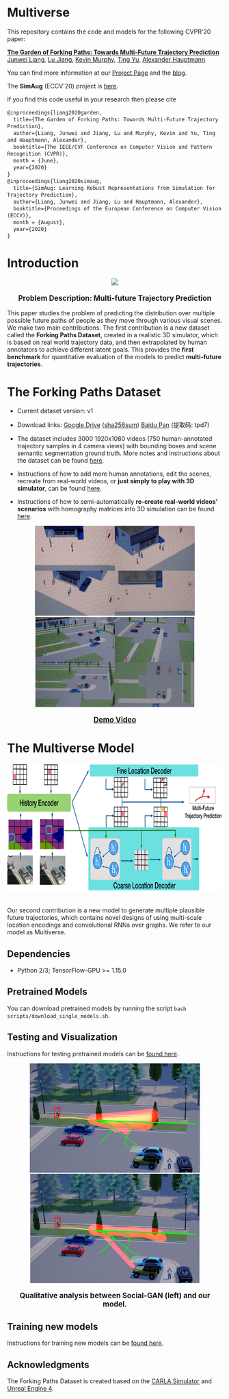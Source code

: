 # Multiverse

This repository contains the code and models for the following CVPR'20 paper:

**[The Garden of Forking Paths: Towards Multi-Future Trajectory Prediction](https://arxiv.org/abs/1912.06445)** \
[Junwei Liang](https://www.cs.cmu.edu/~junweil/),
[Lu Jiang](http://www.lujiang.info/),
[Kevin Murphy](https://www.cs.ubc.ca/~murphyk/),
[Ting Yu](https://scholar.google.com/citations?user=_lswGcYAAAAJ&hl=en),
[Alexander Hauptmann](https://www.cs.cmu.edu/~alex/)

You can find more information at our [Project Page](https://next.cs.cmu.edu/multiverse/) and the [blog](https://medium.com/@junweil/cvpr20-the-garden-of-forking-paths-towards-multi-future-trajectory-prediction-df23221dc9f8).

The **SimAug** (ECCV'20) project is [here](SimAug/README.md).

If you find this code useful in your research then please cite

```
@inproceedings{liang2020garden,
  title={The Garden of Forking Paths: Towards Multi-Future Trajectory Prediction},
  author={Liang, Junwei and Jiang, Lu and Murphy, Kevin and Yu, Ting and Hauptmann, Alexander},
  booktitle={The IEEE/CVF Conference on Computer Vision and Pattern Recognition (CVPR)},
  month = {June},
  year={2020}
}
@inproceedings{liang2020simaug,
  title={SimAug: Learning Robust Representations from Simulation for Trajectory Prediction},
  author={Liang, Junwei and Jiang, Lu and Hauptmann, Alexander},
  booktitle={Proceedings of the European Conference on Computer Vision (ECCV)},
  month = {August},
  year={2020}
}
```

# Introduction

<div align="center">
  <div style="">
      <img src="images/prob.gif" height="300px" />
  </div>
  <p style="font-weight:bold;font-size:1.2em;">
    Problem Description: Multi-future Trajectory Prediction
  </p>
</div>

This paper studies the problem of predicting the distribution over multiple possible future paths of people as they move through various visual scenes. We make two main contributions. The first contribution is a new dataset called the **Forking Paths Dataset**, created in a realistic 3D simulator, which is based on real world trajectory data, and then extrapolated by human annotators to achieve different latent goals. This provides the **first benchmark** for quantitative evaluation of the models to predict **multi-future trajectories**.

# The Forking Paths Dataset

+ Current dataset version: v1

+ Download links: [Google Drive](https://drive.google.com/file/d/1yESCQuIdiDNanUSX0qDyzbBRe_AeZB5a/view?usp=sharing) ([sha256sum](https://next.cs.cmu.edu/multiverse/dataset/ForkingPaths_dataset_v1.sha256sum.txt))
[Baidu Pan](https://pan.baidu.com/s/1nuc726hX8bUBXmMRj6UBJw) (提取码: tpd7)

+ The dataset includes 3000 1920x1080 videos (750 human-annotated trajectory samples in 4 camera views) with bounding boxes and scene semantic segmentation ground truth. More notes and instructions about the dataset can be found [here](forking_paths_dataset/README.md#annotations).

+ Instructions of how to add more human annotations, edit the scenes, recreate from real-world videos, or **just simply to play with 3D simulator**, can be found [here](forking_paths_dataset/README.md#record-more-annotations).

+ Instructions of how to semi-automatically **re-create real-world videos' scenarios** with homography matrices into 3D simulation can be found [here](forking_paths_dataset/README.md#recreate-scenarios-from-real-world-videos).

<div align="center">
  <div style="">
      <img src="images/multi_view_v2.gif" height="210px" />
      <img src="images/multi_view2_v2.gif" height="210px" />
  </div>
  <p style="font-weight:bold;font-size:1.2em;">
    <a href="http://www.youtube.com/watch?feature=player_embedded&v=RW45YQHxIhk" target="_blank">Demo Video</a>
  </p>
</div>


# The Multiverse Model

<div align="center">
  <div style="">
      <img src="images/cvpr2020_model.png" height="300px" />
  </div>
  <br/>
</div>

Our second contribution is a new model to generate multiple plausible future trajectories, which contains novel designs of using multi-scale location encodings and convolutional RNNs over graphs. We refer to our model as Multiverse.


## Dependencies
+ Python 2/3; TensorFlow-GPU >= 1.15.0

## Pretrained Models
You can download pretrained models by running the script
`bash scripts/download_single_models.sh`.

## Testing and Visualization
Instructions for testing pretrained models can be [found here](TESTING.md).

<div align="center">
  <div style="">
      <img src="images/0400_40_256_cam2_sgan.gif" height="255px" />
      <img src="images/0400_40_256_cam2_ours.gif" height="255px" />
  </div>
  <p style="font-weight:bold;font-size:1.2em;">
    Qualitative analysis between Social-GAN (left) and our model.
  </p>
</div>

## Training new models
Instructions for training new models can be [found here](TRAINING.md).

## Acknowledgments
The Forking Paths Dataset is created based on the [CARLA Simulator](https://carla.org) and [Unreal Engine 4](https://www.unrealengine.com/en-US/).

